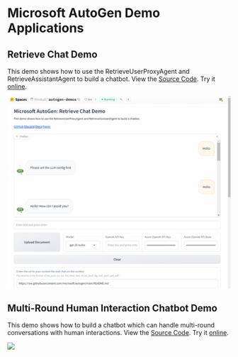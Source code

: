 # Microsoft AutoGen Demo Applications

## Retrieve Chat Demo

This demo shows how to use the RetrieveUserProxyAgent and RetrieveAssistantAgent to build a chatbot. View the [Source Code](./AutoGen_RAG_Gradio3/). Try it [online](https://huggingface.co/spaces/thinkall/autogen-demos).

![](AutoGen_RAG_Gradio3/autogen-rag.gif)


## Multi-Round Human Interaction Chatbot Demo

This demo shows how to build a chatbot which can handle multi-round conversations with human interactions. View the [Source Code](./AutoGen_HumanInput_Gradio4/). Try it [online](https://huggingface.co/spaces/thinkall/autogen-human-input-demo).

![](AutoGen_HumanInput_Gradio4/autogen-human-input.gif)
